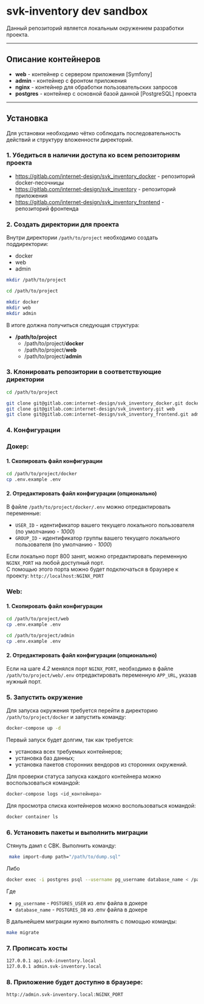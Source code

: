 # svk-inventory dev sandbox
Данный репозиторий является локальным окружением разработки проекта.

---

## Описание контейнеров
- **web** - контейнер с сервером приложения [Symfony]
- **admin** - контейнер с фронтом приложения
- **nginx** - контейнер для обработки пользовательских запросов
- **postgres** - контейнер с основной базой данной [PostgreSQL] проекта

---

## Установка
Для установки необходимо чётко соблюдать последовательность действий и структуру вложенности директорий.

### 1. Убедиться в наличии доступа ко всем репозиториям проекта
- https://gitlab.com/internet-design/svk_inventory_docker - репозиторий docker-песочницы
- https://gitlab.com/internet-design/svk_inventory - репозиторий приложения
- https://gitlab.com/internet-design/svk_inventory_frontend - репозиторий фронтенда

### 2. Создать директории для проекта
Внутри директории `/path/to/project` необходимо создать поддиректории:
- docker
- web
- admin

```bash
mkdir /path/to/project

cd /path/to/project

mkdir docker
mkdir web
mkdir admin
```

В итоге должна получиться следующая структура:
- **/path/to/project**
    - /path/to/project/**docker**
    - /path/to/project/**web**
    - /path/to/project/**admin**

### 3. Клонировать репозитории в соответствующие директории
```bash
cd /path/to/project

git clone git@gitlab.com:internet-design/svk_inventory_docker.git docker
git clone git@gitlab.com:internet-design/svk_inventory.git web
git clone git@gitlab.com:internet-design/svk_inventory_frontend.git admin
```

### 4. Конфигурации

### Докер:
#### 1. Скопировать файл конфигурации

```bash
cd /path/to/project/docker
cp .env.example .env
```

#### 2. Отредактировать файл конфигурации (опционально)
В файле `/path/to/project/docker/.env` можно отредактировать переменные:
- `USER_ID` - идентификатор вашего текущего локального пользователя (по умолчанию - *1000*)
- `GROUP_ID` - идентификатор группы вашего текущего локального пользователя (по умолчанию - *1000*)

Если локально порт 800 занят, можно отредактировать переменную `NGINX_PORT` на любой доступный порт.  
С помощью этого порта можно будет подключаться в браузере к проекту:
`http://localhost:NGINX_PORT`

### Web:
#### 1. Скопировать файл конфигурации
```bash
cd /path/to/project/web
cp .env.example .env

cd /path/to/project/admin
cp .env.example .env
```

#### 2. Отредактировать файл конфигурации (опционально)
Если на шаге *4.2* менялся порт `NGINX_PORT`, необходимо в файле `/path/to/project/web/.env` отредактировать переменную `APP_URL`, указав нужный порт.


### 5. Запустить окружение
Для запуска окружения требуется перейти в директорию `/path/to/project/docker` и запустить команду:
```bash
docker-compose up -d
```

Первый запуск будет долгим, так как требуется:
- установка всех требуемых контейнеров;
- установка баз данных;
- установка пакетов сторонних вендоров из сторонних окружений.

Для проверки статуса запуска каждого контейнера можно воспользоваться командой:
```bash
docker-compose logs <id_контейнера>
```

Для просмотра списка контейнеров можно воспользоваться командой:
```bash
docker container ls
```

### 6. Установить пакеты и выполнить миграции
Стянуть дамп с СВК. Выполнить команду:

```bash
 make import-dump path="/path/to/dump.sql"
```

Либо

```bash
docker exec -i postgres psql --username pg_username database_name < /path/on/your/machine/dump.sql
```

Где
- `pg_username` -  `POSTGRES_USER` из .env файла в докере
- `database_name` -  `POSTGRES_DB` из .env файла в докере

В дальнейшем миграции нужно выполнять с помощью команды: 
```bash
make migrate
```

### 7. Прописать хосты
```bash
127.0.0.1 api.svk-inventory.local
127.0.0.1 admin.svk-inventory.local
```

### 8. Приложение будет доступно в браузере:
`http://admin.svk-inventory.local:NGINX_PORT`
